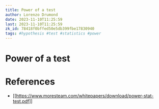 ```yaml
---
title: Power of a test
author: Lorenzo Drumond
date: 2023-11-10T11:25:59
last: 2023-11-10T11:25:59
zk_id: 78418f0bffed50e5db399fbe17830940
tags: #hypothesis #test #statistics #power
---
```



# Power of a test



# References
- [[https://www.moresteam.com/whitepapers/download/power-stat-test.pdf]]
